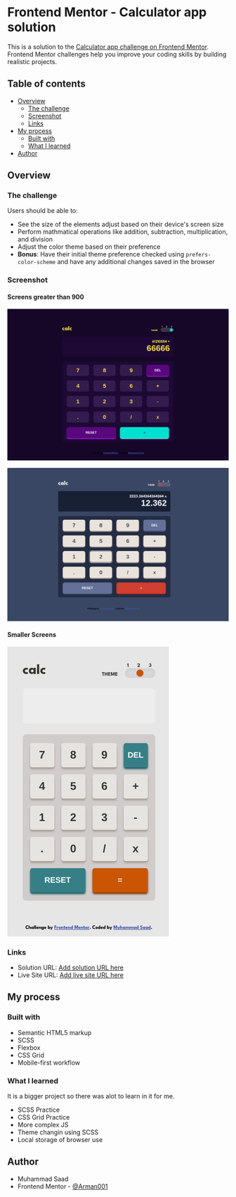 # Frontend Mentor - Calculator app solution

This is a solution to the [Calculator app challenge on Frontend Mentor](https://www.frontendmentor.io/challenges/calculator-app-9lteq5N29). Frontend Mentor challenges help you improve your coding skills by building realistic projects. 

## Table of contents

- [Overview](#overview)
  - [The challenge](#the-challenge)
  - [Screenshot](#screenshot)
  - [Links](#links)
- [My process](#my-process)
  - [Built with](#built-with)
  - [What I learned](#what-i-learned)
- [Author](#author)


## Overview

### The challenge

Users should be able to:

- See the size of the elements adjust based on their device's screen size
- Perform mathmatical operations like addition, subtraction, multiplication, and division
- Adjust the color theme based on their preference
- **Bonus**: Have their initial theme preference checked using `prefers-color-scheme` and have any additional changes saved in the browser

### Screenshot

#### Screens greater than 900
![Alt text](image.png)

![Alt text](image-1.png)


#### Smaller Screens
![Alt text](image-2.png)




### Links

- Solution URL: [Add solution URL here](h)
- Live Site URL: [Add live site URL here](https://your-live-site-url.com)

## My process

### Built with

- Semantic HTML5 markup
- SCSS
- Flexbox
- CSS Grid
- Mobile-first workflow 



### What I learned

It is a bigger project so there was alot to learn in it for me.
- SCSS Practice 
- CSS Grid Practice
- More complex JS
- Theme changin using SCSS
- Local storage of browser use


## Author

- Muhammad Saad
- Frontend Mentor - [@Arman001](https://www.frontendmentor.io/profile/Arman001)
